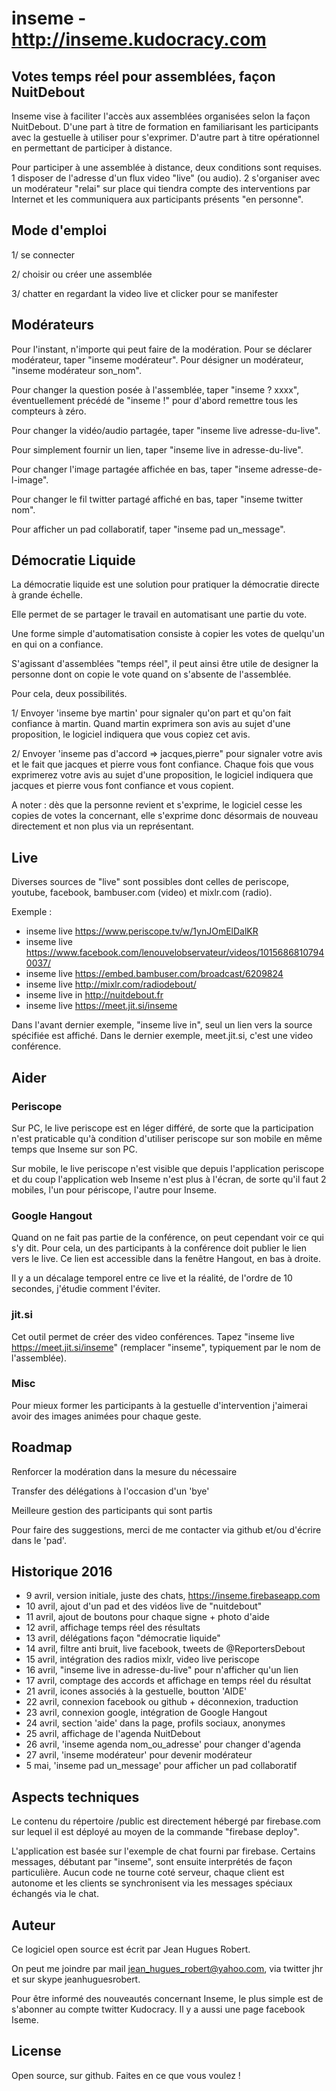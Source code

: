 # inseme - http://inseme.kudocracy.com

## Votes temps réel pour assemblées, façon NuitDebout

Inseme vise à faciliter l'accès aux assemblées organisées selon la façon NuitDebout. D'une part à titre de formation en familiarisant les participants avec la gestuelle à utiliser pour s'exprimer. D'autre part à titre opérationnel en permettant de participer à distance.

Pour participer à une assemblée à distance, deux conditions sont requises.
1 disposer de l'adresse d'un flux video "live" (ou audio).
2 s'organiser avec un modérateur "relai" sur place qui tiendra compte des interventions par Internet et les communiquera aux participants présents "en personne".


## Mode d'emploi

1/ se connecter

2/ choisir ou créer une assemblée

3/ chatter en regardant la video live et clicker pour se manifester

## Modérateurs

Pour l'instant, n'importe qui peut faire de la modération. Pour se déclarer modérateur, taper "inseme modérateur". Pour désigner un modérateur, "inseme modérateur son_nom".

Pour changer la question posée à l'assemblée, taper "inseme ? xxxx", éventuellement précédé de "inseme !" pour d'abord remettre tous les compteurs à zéro.

Pour changer la vidéo/audio partagée, taper "inseme live adresse-du-live".

Pour simplement fournir un lien, taper "inseme live in adresse-du-live".

Pour changer l'image partagée affichée en bas, taper "inseme adresse-de-l-image".

Pour changer le fil twitter partagé affiché en bas, taper "inseme twitter nom".

Pour afficher un pad collaboratif, taper "inseme pad un_message".


## Démocratie Liquide

La démocratie liquide est une solution pour pratiquer la démocratie directe à grande échelle.

Elle permet de se partager le travail en automatisant une partie du vote.

Une forme simple d'automatisation consiste à copier les votes de quelqu'un en qui on a confiance.

S'agissant d'assemblées "temps réel", il peut ainsi être utile de designer la personne dont on copie le vote quand on s'absente de l'assemblée.

Pour cela, deux possibilités. 

1/ Envoyer 'inseme bye martin' pour signaler qu'on part et qu'on fait confiance à martin.
Quand martin exprimera son avis au sujet d'une proposition, le logiciel indiquera que vous copiez cet avis.

2/ Envoyer 'inseme pas d'accord => jacques,pierre" pour signaler votre avis et le fait que jacques et pierre vous font confiance.
Chaque fois que vous exprimerez votre avis au sujet d'une proposition, le logiciel indiquera que jacques et pierre vous font confiance et vous copient.

A noter : dès que la personne revient et s'exprime, le logiciel cesse les copies de votes la concernant, elle s'exprime donc désormais de nouveau directement et non plus via un représentant.


## Live

Diverses sources de "live" sont possibles dont celles de periscope, youtube, facebook, bambuser.com (video) et mixlr.com (radio).

Exemple :

- inseme live https://www.periscope.tv/w/1ynJOmElDalKR
- inseme live https://www.facebook.com/lenouvelobservateur/videos/10156868107940037/
- inseme live https://embed.bambuser.com/broadcast/6209824
- inseme live http://mixlr.com/radiodebout/
- inseme live in http://nuitdebout.fr
- inseme live https://meet.jit.si/inseme

Dans l'avant dernier exemple, "inseme live in", seul un lien vers la source spécifiée est affiché. Dans le dernier exemple, meet.jit.si, c'est une video conférence.  

## Aider

### Periscope

Sur PC, le live periscope est en léger différé, de sorte que la participation n'est praticable qu'à condition d'utiliser periscope sur son mobile en même temps que Inseme sur son PC.

Sur mobile, le live periscope n'est visible que depuis l'application periscope et du coup l'application web Inseme n'est plus à l'écran, de sorte qu'il faut 2 mobiles, l'un pour périscope, l'autre pour Inseme.

### Google Hangout

Quand on ne fait pas partie de la conférence, on peut cependant voir ce qui s'y dit. Pour cela, un des participants à la conférence doit publier le lien vers le live. Ce lien est accessible dans la fenêtre Hangout, en bas à droite. 

Il y a un décalage temporel entre ce live et la réalité, de l'ordre de 10 secondes, j'étudie comment l'éviter.

### jit.si

Cet outil permet de créer des video conférences. Tapez "inseme live https://meet.jit.si/inseme" (remplacer "inseme", typiquement par le nom de l'assemblée).

### Misc

Pour mieux former les participants à la gestuelle d'intervention j'aimerai avoir des images animées pour chaque geste.


## Roadmap

Renforcer la modération dans la mesure du nécessaire

Transfer des délégations à l'occasion d'un 'bye'

Meilleure gestion des participants qui sont partis

Pour faire des suggestions, merci de me contacter via github et/ou d'écrire dans le 'pad'.


## Historique 2016

-  9 avril, version initiale, juste des chats, https://inseme.firebaseapp.com
- 10 avril, ajout d'un pad et des vidéos live de "nuitdebout"
- 11 avril, ajout de boutons pour chaque signe + photo d'aide
- 12 avril, affichage temps réel des résultats
- 13 avril, délégations façon "démocratie liquide"
- 14 avril, filtre anti bruit, live facebook, tweets de @ReportersDebout
- 15 avril, intégration des radios mixlr, video live periscope
- 16 avril, "inseme live in adresse-du-live" pour n'afficher qu'un lien
- 17 avril, comptage des accords et affichage en temps réel du résultat
- 21 avril, icones associés à la gestuelle, boutton 'AIDE'
- 22 avril, connexion facebook ou github + déconnexion, traduction
- 23 avril, connexion google, intégration de Google Hangout
- 24 avril, section 'aide' dans la page, profils sociaux, anonymes
- 25 avril, affichage de l'agenda NuitDebout
- 26 avril, 'inseme agenda nom_ou_adresse' pour changer d'agenda
- 27 avril, 'inseme modérateur' pour devenir modérateur
-  5 mai, 'inseme pad un_message' pour afficher un pad collaboratif


## Aspects techniques

Le contenu du répertoire /public est directement hébergé par firebase.com sur 
lequel il est déployé au moyen de la commande "firebase deploy".

L'application est basée sur l'exemple de chat fourni par firebase. 
Certains messages, débutant par "inseme", sont ensuite interprétés de façon particulière. 
Aucun code ne tourne coté serveur, chaque client est autonome et les clients
se synchronisent via les messages spéciaux échangés via le chat.


## Auteur

Ce logiciel open source est écrit par Jean Hugues Robert.

On peut me joindre par mail jean_hugues_robert@yahoo.com, via twitter jhr et sur skype jeanhuguesrobert.

Pour être informé des nouveautés concernant Inseme, le plus simple est de s'abonner au compte twitter Kudocracy. Il y a aussi une page facebook Iseme.

## License

Open source, sur github. Faites en ce que vous voulez !
